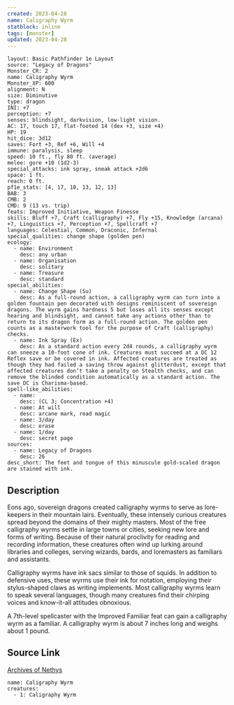 ```yaml
---
created: 2023-04-28
name: Caligraphy Wyrm
statblock: inline
tags: [monster]
updated: 2023-04-28
---
```

```statblock
layout: Basic Pathfinder 1e Layout
source: "Legacy of Dragons"
Monster_CR: 2
name: Caligraphy Wyrm
Monster_XP: 600
alignment: N
size: Diminutive
type: dragon
INI: +7
perception: +7
senses: blindsight, darkvision, low-light vision.
AC: 17, touch 17, flat-footed 14 (dex +3, size +4)
HP: 19
hit_dice: 3d12
saves: Fort +3, Ref +6, Will +4
immune: paralysis, sleep
speed: 10 ft., fly 80 ft. (average)
melee: gore +10 (1d2-3)
special_attacks: ink spray, sneak attack +2d6
space: 1 ft.
reach: 0 ft.
pf1e_stats: [4, 17, 10, 13, 12, 13]
BAB: 3
CMB: 2
CMD: 9 (13 vs. trip)
feats: Improved Initiative, Weapon Finesse
skills: Bluff +7, Craft (calligraphy) +7, Fly +15, Knowledge (arcana) +7, Linguistics +7, Perception +7, Spellcraft +7
languages: Celestial, Common, Draconic, Infernal
special_qualities: change shape (golden pen)
ecology:
  - name: Environment
    desc: any urban
  - name: Organisation
    desc: solitary
  - name: Treasure
    desc: standard
special_abilities:
  - name: Change Shape (Su)
    desc: As a full-round action, a calligraphy wyrm can turn into a golden fountain pen decorated with designs reminiscent of sovereign dragons. The wyrm gains hardness 5 but loses all its senses except hearing and blindsight, and cannot take any actions other than to return to its dragon form as a full-round action. The golden pen counts as a masterwork tool for the purpose of Craft (calligraphy) checks.
  - name: Ink Spray (Ex)
    desc: As a standard action every 2d4 rounds, a calligraphy wyrm can sneeze a 10-foot cone of ink. Creatures must succeed at a DC 12 Reflex save or be covered in ink. Affected creatures are treated as though they had failed a saving throw against glitterdust, except that affected creatures don’t take a penalty on Stealth checks, and can remove the blinded condition automatically as a standard action. The save DC is Charisma-based.
spell-like_abilities:
  - name:
    desc: (CL 3; Concentration +4)
  - name: At will
    desc: arcane mark, read magic
  - name: 3/day
    desc: erase
  - name: 1/day
    desc: secret page
sources:
  - name: Legacy of Dragons
    desc: 26
desc_short: The feet and tongue of this minuscule gold-scaled dragon are stained with ink.
```
## Description
Eons ago, sovereign dragons created calligraphy wyrms to serve as lore-keepers in their mountain lairs. Eventually, these intensely curious creatures spread beyond the domains of their mighty masters. Most of the free calligraphy wyrms settle in large towns or cities, seeking new lore and forms of writing. Because of their natural proclivity for reading and recording information, these creatures often wind up lurking around libraries and colleges, serving wizards, bards, and loremasters as familiars and assistants. 

 Calligraphy wyrms have ink sacs similar to those of squids. In addition to defensive uses, these wyrms use their ink for notation, employing their stylus-shaped claws as writing implements. Most calligraphy wyrms learn to speak several languages, though many creatures find their chirping voices and know-it-all attitudes obnoxious. 

 A 7th-level spellcaster with the Improved Familiar feat can gain a calligraphy wyrm as a familiar. A calligraphy wyrm is about 7 inches long and weighs about 1 pound.
## Source Link
[Archives of Nethys](https://aonprd.com/MonsterDisplay.aspx?ItemName=Caligraphy%20Wyrm)
```encounter-table
name: Caligraphy Wyrm
creatures:
  - 1: Caligraphy Wyrm
```
